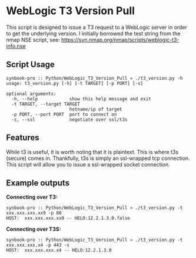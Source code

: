 # WebLogic T3 Version Pull

This script is designed to issue a T3 request to a WebLogic server in order to get the underlying version. I initially borrowed the test string from the nmap NSE script, see: https://svn.nmap.org/nmap/scripts/weblogic-t3-info.nse

## Script Usage

```
synbook-pro :: Python/WebLogic_T3_Version_Pull » ./t3_version.py -h
usage: t3_version.py [-h] [-t TARGET] [-p PORT] [-s]

optional arguments:
  -h, --help            show this help message and exit
  -t TARGET, --target TARGET
                        hotname/ip of target
  -p PORT, --port PORT  port to connect on
  -s, --ssl             negotiate over ssl/t3s
```

## Features

While t3 is useful, it is worth noting that it is plaintext. This is where t3s (secure) comes in. Thankfully, t3s is simply an ssl-wrapped tcp connection. This script will allow you to issue a ssl-wrapped socket connection. 

## Example outputs

**Connecting over T3:**

```
synbook-pro :: Python/WebLogic_T3_Version_Pull » ./t3_version.py -t xxx.xxx.xxx.xx9 -p 80
HOST:  xxx.xxx.xxx.xx9 -- HELO:12.2.1.3.0.false
```

**Connecting over T3S:**

```
synbook-pro :: Python/WebLogic_T3_Version_Pull » ./t3_version.py -t xxx.xxx.xxx.x4 -p 443 -s
HOST:  xxx.xxx.xxx.x4 -- HELO:12.2.1.3.0
```